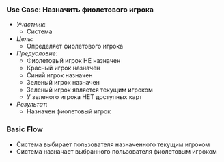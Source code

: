 ### Use Case: Назначить фиолетового игрока
* *Участник*:
  - Система
* *Цель*:
  - Определяет фиолетового игрока
* *Предусловие*:
  - Фиолетовый игрок НЕ назначен
  - Красный игрок назначен
  - Синий игрок назначен
  - Зеленый игрок назначен
  - Зеленый игрок является текущим игроком
  - У зеленого игрока НЕТ доступных карт
* *Результат*:
  - Назначен фиолетовый игрок 

### Basic Flow
* Система выбирает пользователя назначенного текущим игроком
* Система назначает выбранного пользователя фиолетовым игроком